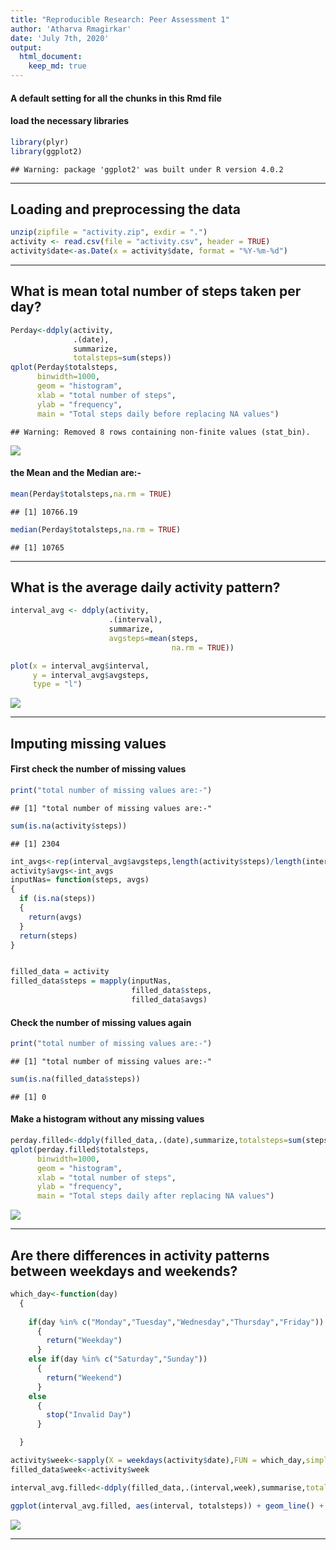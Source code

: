 ```yaml
---
title: "Reproducible Research: Peer Assessment 1"
author: 'Atharva Rmagirkar'
date: 'July 7th, 2020'
output: 
  html_document:
    keep_md: true
---
```


#### A default setting for all the chunks in this Rmd file



#### load the necessary libraries


```r
library(plyr)
library(ggplot2)
```

```
## Warning: package 'ggplot2' was built under R version 4.0.2
```

-------------------

## Loading and preprocessing the data


```r
unzip(zipfile = "activity.zip", exdir = ".")
activity <- read.csv(file = "activity.csv", header = TRUE)
activity$date<-as.Date(x = activity$date, format = "%Y-%m-%d")
```

------------------------

## What is mean total number of steps taken per day?


```r
Perday<-ddply(activity,
              .(date),
              summarize,
              totalsteps=sum(steps))
qplot(Perday$totalsteps,
      binwidth=1000,
      geom = "histogram",
      xlab = "total number of steps",
      ylab = "frequency",
      main = "Total steps daily before replacing NA values")
```

```
## Warning: Removed 8 rows containing non-finite values (stat_bin).
```

![](PA1_template_files/figure-html/meansteps-1.png)<!-- -->

#### the Mean and the Median are:-


```r
mean(Perday$totalsteps,na.rm = TRUE)
```

```
## [1] 10766.19
```

```r
median(Perday$totalsteps,na.rm = TRUE)
```

```
## [1] 10765
```

--------------------

## What is the average daily activity pattern?


```r
interval_avg <- ddply(activity,
                      .(interval),
                      summarize,
                      avgsteps=mean(steps,
                                    na.rm = TRUE))

plot(x = interval_avg$interval,
     y = interval_avg$avgsteps,
     type = "l")
```

![](PA1_template_files/figure-html/interval_avgsteps-1.png)<!-- -->

--------------------

## Imputing missing values

#### First check the number of missing values


```r
print("total number of missing values are:-")
```

```
## [1] "total number of missing values are:-"
```

```r
sum(is.na(activity$steps))
```

```
## [1] 2304
```


```r
int_avgs<-rep(interval_avg$avgsteps,length(activity$steps)/length(interval_avg$interval))
activity$avgs<-int_avgs
inputNas= function(steps, avgs) 
{
  if (is.na(steps)) 
  { 
    return(avgs)
  }
  return(steps)
}


filled_data = activity
filled_data$steps = mapply(inputNas,
                           filled_data$steps,
                           filled_data$avgs)
```

#### Check the number of missing values again


```r
print("total number of missing values are:-")
```

```
## [1] "total number of missing values are:-"
```

```r
sum(is.na(filled_data$steps))
```

```
## [1] 0
```

#### Make a histogram without any missing values 


```r
perday.filled<-ddply(filled_data,.(date),summarize,totalsteps=sum(steps))
qplot(perday.filled$totalsteps,
      binwidth=1000,
      geom = "histogram",
      xlab = "total number of steps",
      ylab = "frequency",
      main = "Total steps daily after replacing NA values")
```

![](PA1_template_files/figure-html/plot_without_missing-1.png)<!-- -->

-------------------

## Are there differences in activity patterns between weekdays and weekends?


```r
which_day<-function(day)
  {
  
    if(day %in% c("Monday","Tuesday","Wednesday","Thursday","Friday"))
      {
        return("Weekday")
      }
    else if(day %in% c("Saturday","Sunday"))
      {
        return("Weekend")
      }
    else
      {
        stop("Invalid Day")
      }

  }

activity$week<-sapply(X = weekdays(activity$date),FUN = which_day,simplify = TRUE)
filled_data$week<-activity$week

interval_avg.filled<-ddply(filled_data,.(interval,week),summarise,totalsteps=mean(steps))

ggplot(interval_avg.filled, aes(interval, totalsteps)) + geom_line() + facet_grid(week ~ .) + xlab("5 minute interval") + ylab("total steps")  
```

![](PA1_template_files/figure-html/week_days-1.png)<!-- -->

------------
